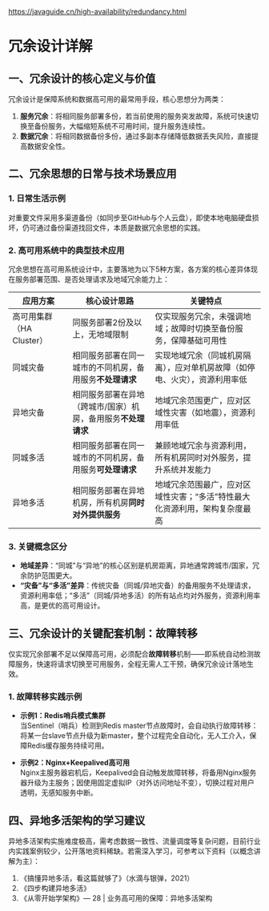 https://javaguide.cn/high-availability/redundancy.html

# 冗余设计详解
## 一、冗余设计的核心定义与价值
冗余设计是保障系统和数据高可用的最常用手段，核心思想分为两类：
1. **服务冗余**：将相同服务部署多份，若当前使用的服务突发故障，系统可快速切换至备份服务，大幅缩短系统不可用时间，提升服务连续性。
2. **数据冗余**：将相同数据备份多份，通过多副本存储降低数据丢失风险，直接提高数据安全性。

## 二、冗余思想的日常与技术场景应用
### 1. 日常生活示例
对重要文件采用多渠道备份（如同步至GitHub与个人云盘），即使本地电脑硬盘损坏，仍可通过备份渠道找回文件，本质是数据冗余思想的实践。

### 2. 高可用系统中的典型技术应用
冗余思想在高可用系统设计中，主要落地为以下5种方案，各方案的核心差异体现在服务部署范围、是否处理请求及地域冗余能力上：

| 应用方案       | 核心设计思路                                                                 | 关键特点                                                                 |
|----------------|------------------------------------------------------------------------------|--------------------------------------------------------------------------|
| 高可用集群（HA Cluster） | 同服务部署2份及以上，无地域限制                                              | 仅实现服务冗余，未强调地域；故障时切换至备份服务，保障基础可用性           |
| 同城灾备       | 相同服务部署在同一城市的不同机房，备用服务**不处理请求**                      | 实现地域冗余（同城机房隔离），应对单机房故障（如停电、火灾），资源利用率低 |
| 异地灾备       | 相同服务部署在异地（跨城市/国家）机房，备用服务**不处理请求**                | 地域冗余范围更广，应对区域性灾害（如地震），资源利用率低                   |
| 同城多活       | 相同服务部署在同一城市的不同机房，备用服务**可处理请求**                      | 兼顾地域冗余与资源利用，所有机房同时对外服务，提升系统并发能力             |
| 异地多活       | 相同服务部署在异地机房，所有机房**同时对外提供服务**                          | 地域冗余范围最广，应对区域性灾害；“多活”特性最大化资源利用，架构复杂度最高 |

### 3. 关键概念区分
- **地域差异**：“同城”与“异地”的核心区别是机房距离，异地通常跨城市/国家，冗余防护范围更大。
- **“灾备”与“多活”差异**：传统灾备（同城/异地灾备）的备用服务不处理请求，资源利用率低；“多活”（同城/异地多活）的所有站点均对外服务，资源利用率高，是更优的高可用设计。


## 三、冗余设计的关键配套机制：故障转移
仅实现冗余部署不足以保障高可用，必须配合**故障转移**机制——即系统自动检测故障服务，快速将请求切换至可用服务，全程无需人工干预，确保冗余设计落地生效。

### 1. 故障转移实践示例
- **示例1：Redis哨兵模式集群**  
  当Sentinel（哨兵）检测到Redis master节点故障时，会自动执行故障转移：将某一台slave节点升级为新master，整个过程完全自动化，无人工介入，保障Redis缓存服务持续可用。

- **示例2：Nginx+Keepalived高可用**  
  Nginx主服务器宕机后，Keepalived会自动触发故障转移，将备用Nginx服务器升级为主服务；因使用固定虚拟IP（对外访问地址不变），切换过程对用户透明，无感知服务中断。


## 四、异地多活架构的学习建议
异地多活架构实施难度极高，需考虑数据一致性、流量调度等复杂问题，目前行业内实践案例较少，公开落地资料稀缺。若需深入学习，可参考以下资料（以概念讲解为主）：
1. 《搞懂异地多活，看这篇就够了》（水滴与银弹，2021）
2. 《四步构建异地多活》
3. 《从零开始学架构》— 28 | 业务高可用的保障：异地多活架构
